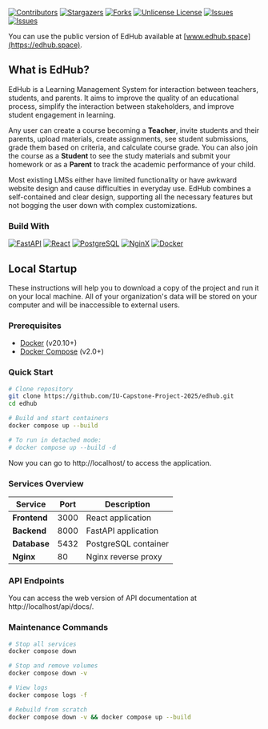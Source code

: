 [![Contributors][contributors-shield]][contributors-url]
[![Stargazers][stars-shield]][stars-url]
[![Forks][forks-shield]][forks-url]
[![Unlicense License][license-shield]][license-url]
[![Issues][prod-shield]][prod-url]
[![Issues][issues-shield]][issues-url]

You can use the public version of EdHub available at [www.edhub.space](https://edhub.space).

## What is EdHub?

EdHub is a Learning Management System for interaction between teachers, students, and parents. It aims to improve the quality of an educational process, simplify the interaction between stakeholders, and improve student engagement in learning.

Any user can create a course becoming a **Teacher**, invite students and their parents, upload materials, create assignments, see student submissions, grade them based on criteria, and calculate course grade. You can also join the course as a **Student** to see the study materials and submit your homework or as a **Parent** to track the academic performance of your child.

Most existing LMSs either have limited functionality or have awkward website design and cause difficulties in everyday use. EdHub combines a self-contained and clear design, supporting all the necessary features but not bogging the user down with complex customizations.

### Build With

[![FastAPI][FastAPI]][FastAPI-url]
[![React][React]][React-url]
[![PostgreSQL][PostgreSQL]][PostgreSQL-url]
[![NginX][NginX]][NginX-url]
[![Docker][Docker]][Docker-url]

## Local Startup

These instructions will help you to download a copy of the project and run it on your local machine. All of your organization's data will be stored on your computer and will be inaccessible to external users.

### Prerequisites
- [Docker](https://docs.docker.com/get-docker/) (v20.10+)
- [Docker Compose](https://docs.docker.com/compose/install/) (v2.0+)

### Quick Start
```bash
# Clone repository
git clone https://github.com/IU-Capstone-Project-2025/edhub.git
cd edhub

# Build and start containers
docker compose up --build

# To run in detached mode:
# docker compose up --build -d
```
Now you can go to http://localhost/ to access the application.

### Services Overview
| Service       | Port  | Description            |
|---------------|-------|------------------------|
| **Frontend**  | 3000  | React application      |
| **Backend**   | 8000  | FastAPI application    |
| **Database**  | 5432  | PostgreSQL container   |
| **Nginx**     | 80    | Nginx reverse proxy    |

### API Endpoints

You can access the web version of API documentation at http://localhost/api/docs/.

### Maintenance Commands
```bash
# Stop all services
docker compose down

# Stop and remove volumes
docker compose down -v

# View logs
docker compose logs -f

# Rebuild from scratch
docker compose down -v && docker compose up --build
```
[contributors-shield]: https://img.shields.io/github/contributors/IU-Capstone-Project-2025/edhub.svg?style=for-the-badge
[contributors-url]: https://github.com/IU-Capstone-Project-2025/edhub/graphs/contributors
[stars-shield]: https://img.shields.io/github/stars/IU-Capstone-Project-2025/edhub.svg?style=for-the-badge
[stars-url]: https://github.com/IU-Capstone-Project-2025/edhub/stargazers
[forks-shield]: https://img.shields.io/github/forks/IU-Capstone-Project-2025/edhub.svg?style=for-the-badge
[forks-url]: https://github.com/IU-Capstone-Project-2025/edhub/network/members
[issues-shield]: https://img.shields.io/github/issues/IU-Capstone-Project-2025/edhub.svg?style=for-the-badge
[issues-url]: https://github.com/IU-Capstone-Project-2025/edhub/issues
[license-shield]: https://img.shields.io/github/license/IU-Capstone-Project-2025/edhub.svg?style=for-the-badge
[license-url]: https://github.com/IU-Capstone-Project-2025/edhub/blob/main/LICENSE
[prod-shield]: https://img.shields.io/github/actions/workflow/status/IU-Capstone-Project-2025/edhub/deploy-prod.yml?style=for-the-badge
[prod-url]: https://github.com/IU-Capstone-Project-2025/edhub/actions

[FastAPI]: https://img.shields.io/badge/FastAPI-005571?style=for-the-badge&logo=fastapi
[FastAPI-url]: https://fastapi.tiangolo.com/
[React]: https://img.shields.io/badge/-ReactJs-61DAFB?logo=react&logoColor=white&style=for-the-badge
[React-url]: https://react.dev/
[PostgreSQL]: https://img.shields.io/badge/postgresql-4169e1?style=for-the-badge&logo=postgresql&logoColor=white
[PostgreSQL-url]: https://www.postgresql.org/
[NginX]: https://img.shields.io/badge/Nginx-009639?logo=nginx&logoColor=white&style=for-the-badge
[NginX-url]: https://nginx.org/
[Docker]: https://img.shields.io/badge/docker-257bd6?style=for-the-badge&logo=docker&logoColor=white
[Docker-url]: https://www.docker.com/